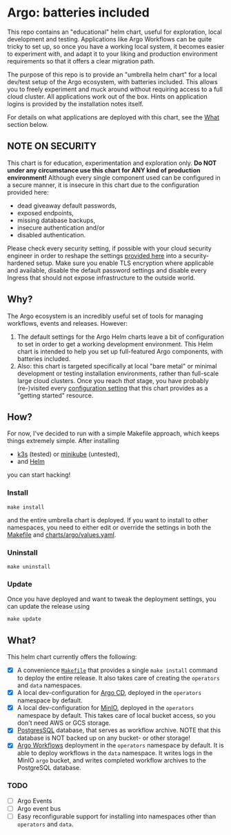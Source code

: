 # Argo: batteries included

This repo contains an "educational" helm chart, useful for exploration, local development and testing. Applications like
Argo Workflows can be quite tricky to set up, so once you have a working local system, it becomes easier to experiment
with, and adapt it to your liking and production environment requirements so that it offers a clear migration path. 

The purpose of this repo is to provide an "umbrella helm chart" for a local dev/test setup of the Argo ecosystem, with
batteries included. This allows you to freely experiment and muck around without requiring access to a full cloud
cluster. All applications work out of the box. Hints on application logins is provided by the installation notes itself.

For details on what applications are deployed with this chart, see the [What](#what) section below.

## NOTE ON SECURITY

This chart is for education, experimentation and exploration only. **Do NOT under any circumstance use this chart for
ANY kind of production environment!** Although every single component used can be configured in a secure manner, it is
insecure in this chart due to the configuration provided here: 
- dead giveaway default passwords, 
- exposed endpoints, 
- missing database backups, 
- insecure authentication and/or 
- disabled authentication. 

Please check every security setting, if possible with your cloud security engineer in order to reshape the
settings [provided here](charts/argo/values.yaml)
into a security-hardened setup. Make sure you enable TLS encryption where applicable and available, disable the default
password settings and disable every Ingress that should not expose infrastructure to the outside world.

## Why?

The Argo ecosystem is an incredibly useful set of tools for managing workflows, events and releases. However:

1. The default settings for the Argo Helm charts leave a bit of configuration to set in order to get a working
   development environment. This Helm chart is intended to help you set up full-featured Argo components, with batteries
   included.
2. Also: this chart is targeted specifically at local "bare metal" or minimal development or testing installation
   environments, rather than full-scale large cloud clusters. Once you reach _that_ stage, you have probably (re-)visited
   every [configuration setting](charts/argo/values.yaml) that this chart provides as a "getting started" resource.

## How?

For now, I've decided to run with a simple Makefile approach, which keeps things extremely simple. After
installing 
- [k3s](https://rancher.com/docs/k3s/latest/en/installation/) (tested)
  or [minikube](https://minikube.sigs.k8s.io/docs/start/) (untested),
- and [Helm](https://helm.sh/docs/intro/install/)

you can start hacking!

### Install

```shell
make install
```

and the entire umbrella chart is deployed. If you want to install to other namespaces, you need to either edit or
override the settings in both the [Makefile](Makefile) and [charts/argo/values.yaml](charts/argo/values.yaml).

### Uninstall

```shell
make uninstall
```

### Update
Once you have deployed and want to tweak the deployment settings, you can update the release using 

```shell
make update
```

## What?

This helm chart currently offers the following:

- [X] A convenience [`Makefile`](Makefile) that provides a single `make install` command to deploy the entire release.
  It also takes care of creating the `operators` and `data` namespaces.
- [X] A local dev-configuration for [Argo CD](https://argoproj.github.io/cd/), deployed in the `operators` namespace by
  default.
- [X] A local dev-configuration for [MinIO](https://min.io/), deployed in the `operators` namespace by default. This
  takes care of local bucket access, so you don't need AWS or GCS storage.
- [X] [PostgresSQL](https://www.postgresql.org/) database, that serves as workflow archive. NOTE that this database is
  NOT backed up on any bucket- or other storage!
- [X] [Argo Workflows](https://argoproj.github.io/workflows/) deployment in the `operators` namespace by default. It is
  able to deploy workflows in the `data` namespace. It writes logs in the MinIO `argo` bucket, and writes completed
  workflow archives to the PostgreSQL database.

### TODO

- [ ] Argo Events
- [ ] Argo event bus
- [ ] Easy reconfigurable support for installing into namespaces other than `operators` and `data`.
